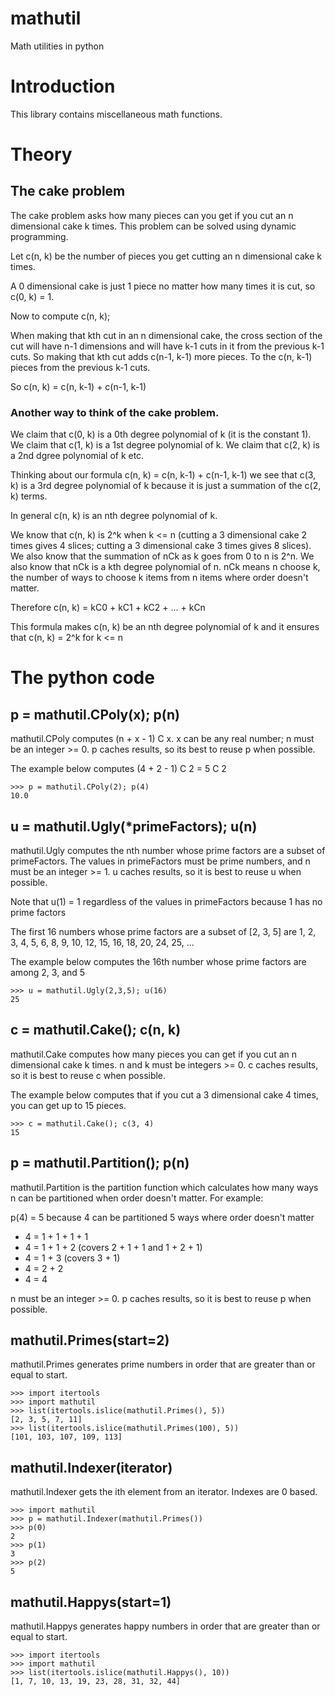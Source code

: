 # mathutil

Math utilities in python

# Introduction

This library contains miscellaneous math functions.

# Theory

## The cake problem

The cake problem asks how many pieces can you get if you cut an n dimensional
cake k times.  This problem can be solved using dynamic programming.

Let c(n, k) be the number of pieces you get cutting an n dimensional cake k
times.

A 0 dimensional cake is just 1 piece no matter how many times it is cut, so
c(0, k) = 1.

Now to compute c(n, k);

When making that kth cut in an n dimensional cake, the cross section of the
cut will have n-1 dimensions and will have k-1 cuts in it from the previous
k-1 cuts. So making that kth cut adds c(n-1, k-1) more pieces. To the
c(n, k-1) pieces from the previous k-1 cuts.

So c(n, k) = c(n, k-1) + c(n-1, k-1)

### Another way to think of the cake problem.

We claim that c(0, k) is a 0th degree polynomial of k (it is the constant 1).
We claim that c(1, k) is a 1st degree polynomial of k.
We claim that c(2, k) is a 2nd dgree polynomial of k etc.

Thinking about our formula c(n, k) = c(n, k-1) + c(n-1, k-1) we see that
c(3, k) is a 3rd degree polynomial of k because it is just a summation of
the c(2, k) terms.

In general c(n, k) is an nth degree polynomial of k.

We know that c(n, k) is 2^k when k <= n (cutting a 3 dimensional cake 2 times
gives 4 slices; cutting a 3 dimensional cake 3 times gives 8 slices).
We also know that the summation of nCk as k goes from 0 to n is 2^n.
We also know that nCk is a kth degree polynomial of n.
nCk means n choose k, the number of ways to choose k items from n items where
order doesn't matter.

Therefore c(n, k) = kC0 + kC1 + kC2 + ... + kCn

This formula makes c(n, k) be an nth degree polynomial of k and it ensures
that c(n, k) = 2^k for k <= n

# The python code

## p = mathutil.CPoly(x); p(n)

mathutil.CPoly computes (n + x - 1) C x. x can be any real number; n must be an
integer >= 0. p caches results, so its best to reuse p when possible.

The example below computes (4 + 2 - 1) C 2 = 5 C 2

```
>>> p = mathutil.CPoly(2); p(4)
10.0
```

## u = mathutil.Ugly(*primeFactors); u(n)

mathutil.Ugly computes the nth number whose prime factors are a subset of
primeFactors. The values in primeFactors must be prime numbers, and n must
be an integer >= 1. u caches results, so it is best to reuse u when possible.

Note that u(1) = 1 regardless of the values in primeFactors because 1 has no
prime factors

The first 16 numbers whose prime factors are a subset of [2, 3, 5] are
1, 2, 3, 4, 5, 6, 8, 9, 10, 12, 15, 16, 18, 20, 24, 25, ...

The example below computes the 16th number whose prime factors are
among 2, 3, and 5

```
>>> u = mathutil.Ugly(2,3,5); u(16)
25
```

## c = mathutil.Cake(); c(n, k)

mathutil.Cake computes how many pieces you can get if you cut an n dimensional
cake k times. n and k must be integers >= 0. c caches results, so it is best
to reuse c when possible.

The example below computes that if you cut a 3 dimensional cake 4 times, you
can get up to 15 pieces.

```
>>> c = mathutil.Cake(); c(3, 4)
15
```

## p = mathutil.Partition(); p(n)

mathutil.Partition is the partition function which calculates how many ways
n can be partitioned when order doesn't matter. For example:

p(4) = 5 because 4 can be partitioned 5 ways where order doesn't matter

- 4 = 1 + 1 + 1 + 1
- 4 = 1 + 1 + 2 (covers 2 + 1 + 1 and 1 + 2 + 1)
- 4 = 1 + 3 (covers 3 + 1)
- 4 = 2 + 2
- 4 = 4

n must be an integer >= 0. p caches results, so it is best to reuse p when
possible.

## mathutil.Primes(start=2)

mathutil.Primes generates prime numbers in order that are greater than or equal
to start.

```
>>> import itertools
>>> import mathutil
>>> list(itertools.islice(mathutil.Primes(), 5))
[2, 3, 5, 7, 11]
>>> list(itertools.islice(mathutil.Primes(100), 5))
[101, 103, 107, 109, 113]
```

## mathutil.Indexer(iterator)

mathutil.Indexer gets the ith element from an iterator. Indexes are 0 based.

```
>>> import mathutil
>>> p = mathutil.Indexer(mathutil.Primes())
>>> p(0)
2
>>> p(1)
3
>>> p(2)
5
```

## mathutil.Happys(start=1)

mathutil.Happys generates happy numbers in order that are greater than or equal
to start.

```
>>> import itertools
>>> import mathutil
>>> list(itertools.islice(mathutil.Happys(), 10))
[1, 7, 10, 13, 19, 23, 28, 31, 32, 44]
```
